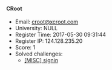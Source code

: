 #### CRoot  

* Email: croot@xcroot.com  
* University: NULL  
* Register Time: 2017-05-30 09:31:44  
* Register IP: 124.128.235.20  
* Score: 1  
* Solved challenges: 
  * [[MISC] signin](https://github.com/SniperOJ/Challenges/blob/master/web/signin.json)  
